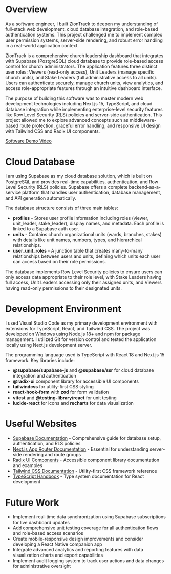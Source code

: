 # Overview

As a software engineer, I built ZionTrack to deepen my understanding of full-stack web development, cloud database integration, and role-based authentication systems. This project challenged me to implement complex user permission systems, server-side rendering, and robust error handling in a real-world application context.

ZionTrack is a comprehensive church leadership dashboard that integrates with Supabase (PostgreSQL) cloud database to provide role-based access control for church administrators. The application features three distinct user roles: Viewers (read-only access), Unit Leaders (manage specific church units), and Stake Leaders (full administrative access to all units). Users can authenticate securely, manage church units, view analytics, and access role-appropriate features through an intuitive dashboard interface.

The purpose of building this software was to master modern web development technologies including Next.js 15, TypeScript, and cloud database integration while implementing enterprise-level security features like Row Level Security (RLS) policies and server-side authentication. This project allowed me to explore advanced concepts such as middleware-based route protection, graceful error handling, and responsive UI design with Tailwind CSS and Radix UI components.

[Software Demo Video](http://youtube.link.goes.here)

# Cloud Database

I am using Supabase as my cloud database solution, which is built on PostgreSQL and provides real-time capabilities, authentication, and Row Level Security (RLS) policies. Supabase offers a complete backend-as-a-service platform that handles user authentication, database management, and API generation automatically.

The database structure consists of three main tables:
- **profiles** - Stores user profile information including roles (viewer, unit_leader, stake_leader), display names, and metadata. Each profile is linked to a Supabase auth user.
- **units** - Contains church organizational units (wards, branches, stakes) with details like unit names, numbers, types, and hierarchical relationships.
- **user_unit_roles** - A junction table that creates many-to-many relationships between users and units, defining which units each user can access based on their role permissions.

The database implements Row Level Security policies to ensure users can only access data appropriate to their role level, with Stake Leaders having full access, Unit Leaders accessing only their assigned units, and Viewers having read-only permissions to their designated units.

# Development Environment

I used Visual Studio Code as my primary development environment with extensions for TypeScript, React, and Tailwind CSS. The project was developed on Windows using Node.js 18+ and npm for package management. I utilized Git for version control and tested the application locally using Next.js development server.

The programming language used is TypeScript with React 18 and Next.js 15 framework. Key libraries include:
- **@supabase/supabase-js** and **@supabase/ssr** for cloud database integration and authentication
- **@radix-ui** component library for accessible UI components
- **tailwindcss** for utility-first CSS styling
- **react-hook-form** with **zod** for form validation
- **vitest** and **@testing-library/react** for unit testing
- **lucide-react** for icons and **recharts** for data visualization

# Useful Websites

- [Supabase Documentation](https://supabase.com/docs) - Comprehensive guide for database setup, authentication, and RLS policies
- [Next.js App Router Documentation](https://nextjs.org/docs/app) - Essential for understanding server-side rendering and route groups
- [Radix UI Components](https://www.radix-ui.com/primitives) - Accessible component library documentation and examples
- [Tailwind CSS Documentation](https://tailwindcss.com/docs) - Utility-first CSS framework reference
- [TypeScript Handbook](https://www.typescriptlang.org/docs/) - Type system documentation for React development

# Future Work

- Implement real-time data synchronization using Supabase subscriptions for live dashboard updates
- Add comprehensive unit testing coverage for all authentication flows and role-based access scenarios
- Create mobile-responsive design improvements and consider developing a React Native companion app
- Integrate advanced analytics and reporting features with data visualization charts and export capabilities
- Implement audit logging system to track user actions and data changes for administrative oversight